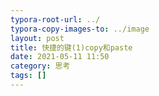 ```yaml
---
typora-root-url: ../
typora-copy-images-to: ../image
layout: post
title: 快捷的键(1)copy和paste
date: 2021-05-11 11:50
category: 思考
tags: []
---
```

